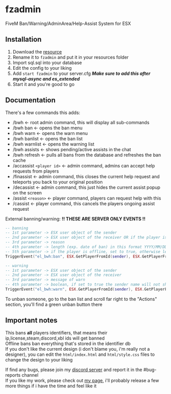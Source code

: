 # fzadmin
FiveM Ban/Warning/AdminArea/Help-Assist System for ESX
## Installation
1. Download the [resource](https://github.com/Elipse458/el_bwh/archive/master.zip)
2. Rename it to `fzadmin` and put it in your resources folder
3. Import sql.sql into your database
4. Edit the config to your liking
5. Add `start fzadmin` to your server.cfg ***Make sure to add this after mysql-async and es_extended***
6. Start it and you're good to go

## Documentation
There's a few commands this adds:
- /bwh             <- root admin command, this will display all sub-commands
- /bwh ban         <- opens the ban menu
- /bwh warn        <- opens the warn menu
- /bwh banlist     <- opens the ban list
- /bwh warnlist    <- opens the warning list
- /bwh assists     <- shows pending/active assists in the chat
- /bwh refresh     <- pulls all bans from the database and refreshes the ban cache
- /accassist `<player id>` <- admin command, admins can accept help requests from players
- /finassist       <- admin command, this closes the current help request and teleports you back to your original position
- /decassist       <- admin command, this just hides the current assist popup on the screen
- /assist `<reason>` <- player command, players can request help with this
- /cassist         <- player command, this cancels the players ongoing assist request  

External banning/warning:
**!! THESE ARE SERVER ONLY EVENTS !!**
```lua
-- banning
-- 1st parameter -> ESX user object of the sender
-- 2nd parameter -> ESX user object of the receiver OR if the player is offline, their steam identifier
-- 3rd parameter -> reason
-- 4th parameter -> length (exp. date of ban) in this format YYYY/MM/DD HH:SS, other formats won't work
-- 5th parameter -> if the player is offline, set to true, otherwise leave false or nil
TriggerEvent("el_bwh:ban", ESX.GetPlayerFromId(sender), ESX.GetPlayerFromId(target), reason, length, offline)

-- warning
-- 1st parameter -> ESX user object of the sender
-- 2nd parameter -> ESX user object of the receiver
-- 3rd parameter -> message of warn
-- 4th parameter -> boolean, if set to true the sender name will not show for the player
TriggerEvent("el_bwh:warn", ESX.GetPlayerFromId(sender), ESX.GetPlayerFromId(target), message, anonymous)
```

To unban someone, go to the ban list and scroll far right to the "Actions" section, you'll find a green unban button there  

## Important notes
This bans **all** players identifiers, that means their ip,license,steam,discord,xbl ids will get banned  
Offline bans ban everything that's stored in the identifier db   
If you don't like the current design (i don't blame you, i'm really not a designer), you can edit the `html/index.html` and `html/style.css` files to change the design to your liking

If find any bugs, please join my [discord server](https://discord.gg/GbT49uH) and report it in the #bug-reports channel  
If you like my work, please check out [my page](https://elipse458.me), i'll probably release a few more things if i have the time and feel like it
